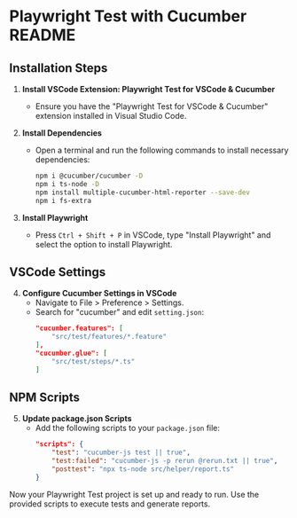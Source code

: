 # Playwright Test with Cucumber README

## Installation Steps

1. **Install VSCode Extension: Playwright Test for VSCode & Cucumber**
   - Ensure you have the "Playwright Test for VSCode & Cucumber" extension installed in Visual Studio Code.

2. **Install Dependencies**
   - Open a terminal and run the following commands to install necessary dependencies:
     ```bash
     npm i @cucumber/cucumber -D
     npm i ts-node -D
     npm install multiple-cucumber-html-reporter --save-dev
     npm i fs-extra
     ```

3. **Install Playwright**
   - Press `Ctrl + Shift + P` in VSCode, type "Install Playwright" and select the option to install Playwright.

## VSCode Settings

4. **Configure Cucumber Settings in VSCode**
   - Navigate to File > Preference > Settings.
   - Search for "cucumber" and edit `setting.json`:
     ```json
     "cucumber.features": [
         "src/test/features/*.feature"
     ],
     "cucumber.glue": [
         "src/test/steps/*.ts"
     ]
     ```

## NPM Scripts

5. **Update package.json Scripts**
   - Add the following scripts to your `package.json` file:
     ```json
     "scripts": {
         "test": "cucumber-js test || true",
         "test:failed": "cucumber-js -p rerun @rerun.txt || true",
         "posttest": "npx ts-node src/helper/report.ts"
     }
     ```

Now your Playwright Test project is set up and ready to run. Use the provided scripts to execute tests and generate reports. 
